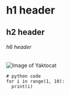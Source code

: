 # h1 header
## h2 header
###### h6 header
![Image of Yaktocat](https://octodex.github.com/images/yaktocat.png)

~~~
# python code
for i in range(1, 10): 
  print(i)
~~~
